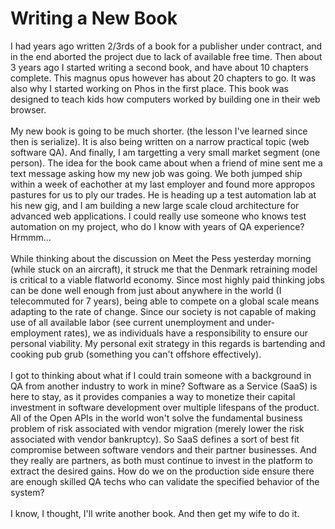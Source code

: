 Writing a New Book
==================

I had years ago written 2/3rds of a book for a publisher under contract, and in the end aborted the project due to lack of available free time. Then about 3 years ago I started writing a second book, and have about 10 chapters complete. This magnus opus however has about 20 chapters to go. It was also why I started working on Phos in the first place. This book was designed to teach kids how computers worked by building one in their web browser. <br><br>My new book is going to be much shorter. (the lesson I&#39;ve learned since then is serialize). It is also being written on a narrow practical topic (web software QA). And finally, I am targetting a very small market segment (one person).  The idea for the book came about when a friend of mine sent me a text message asking how my new job was going. We both jumped ship within a week of eachother at my last employer and found more appropos pastures for us to ply our trades. He is heading up a test automation lab at his new gig, and I am building a new large scale cloud architecture for advanced web applications. I could really use someone who knows test automation on my project, who do I know with years of QA experience?  Hrmmm...<br><br>While thinking about the discussion on Meet the Pess yesterday morning (while stuck on an aircraft), it struck me that the Denmark retraining model is critical to a viable flatworld economy.  Since most highly paid thinking jobs can be done well enough from just about anywhere in the world (I telecommuted for 7 years), being able to compete on a global scale means adapting to the rate of change. Since our society is not capable of making use of all available labor (see current unemployment and under-employment rates), we as individuals have a responsibility to ensure our personal viability. My personal exit strategy in this regards is bartending and cooking pub grub (something you can&#39;t offshore effectively). <br><br>I got to thinking about what if I could train someone with a background in QA from another industry to work in mine?  Software as a Service (SaaS) is here to stay, as it provides companies a way to monetize their capital investment in software development over multiple lifespans of the product. All of the Open APIs in the world won&#39;t solve the fundamental business problem of risk associated with vendor migration (merely lower the risk associated with vendor bankruptcy).  So SaaS defines a sort of best fit compromise between software vendors and their partner businesses. And they really are partners, as both must continue to invest in the platform to extract the desired gains.  How do we on the production side ensure there are enough skilled QA techs who can validate the specified behavior of the system?<br><br>I know, I thought, I&#39;ll write another book.  And then get my wife to do it. <br><br>